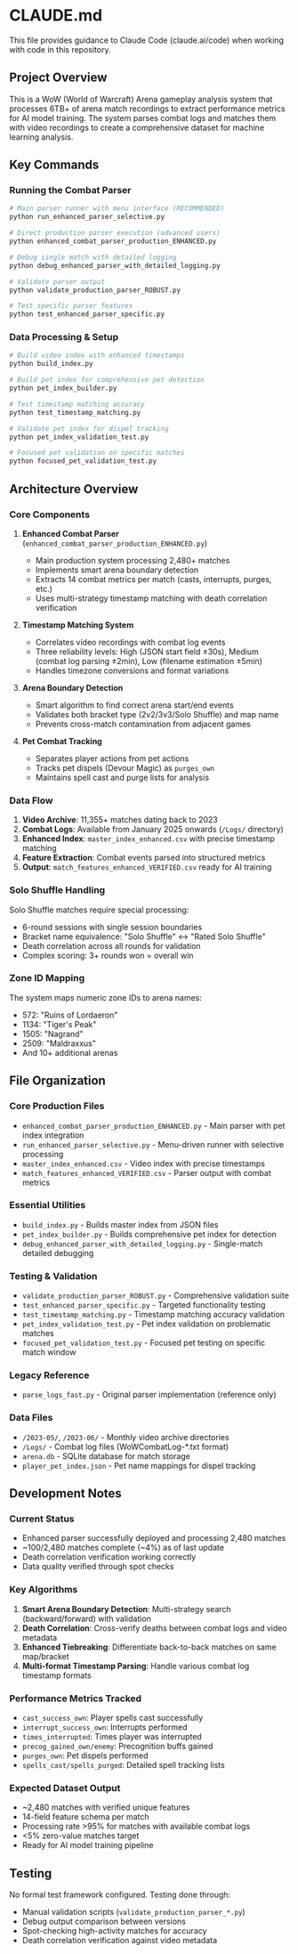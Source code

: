 # CLAUDE.md

This file provides guidance to Claude Code (claude.ai/code) when working with code in this repository.

## Project Overview

This is a WoW (World of Warcraft) Arena gameplay analysis system that processes 6TB+ of arena match recordings to extract performance metrics for AI model training. The system parses combat logs and matches them with video recordings to create a comprehensive dataset for machine learning analysis.

## Key Commands

### Running the Combat Parser
```bash
# Main parser runner with menu interface (RECOMMENDED)
python run_enhanced_parser_selective.py

# Direct production parser execution (advanced users)
python enhanced_combat_parser_production_ENHANCED.py

# Debug single match with detailed logging
python debug_enhanced_parser_with_detailed_logging.py

# Validate parser output
python validate_production_parser_ROBUST.py

# Test specific parser features
python test_enhanced_parser_specific.py
```

### Data Processing & Setup
```bash
# Build video index with enhanced timestamps
python build_index.py

# Build pet index for comprehensive pet detection
python pet_index_builder.py

# Test timestamp matching accuracy
python test_timestamp_matching.py

# Validate pet index for dispel tracking
python pet_index_validation_test.py

# Focused pet validation on specific matches
python focused_pet_validation_test.py
```

## Architecture Overview

### Core Components

1. **Enhanced Combat Parser** (`enhanced_combat_parser_production_ENHANCED.py`)
   - Main production system processing 2,480+ matches
   - Implements smart arena boundary detection
   - Extracts 14 combat metrics per match (casts, interrupts, purges, etc.)
   - Uses multi-strategy timestamp matching with death correlation verification

2. **Timestamp Matching System**
   - Correlates video recordings with combat log events
   - Three reliability levels: High (JSON start field ±30s), Medium (combat log parsing ±2min), Low (filename estimation ±5min)
   - Handles timezone conversions and format variations

3. **Arena Boundary Detection**
   - Smart algorithm to find correct arena start/end events
   - Validates both bracket type (2v2/3v3/Solo Shuffle) and map name
   - Prevents cross-match contamination from adjacent games

4. **Pet Combat Tracking**
   - Separates player actions from pet actions
   - Tracks pet dispels (Devour Magic) as `purges_own`
   - Maintains spell cast and purge lists for analysis

### Data Flow

1. **Video Archive**: 11,355+ matches dating back to 2023
2. **Combat Logs**: Available from January 2025 onwards (`/Logs/` directory)
3. **Enhanced Index**: `master_index_enhanced.csv` with precise timestamp matching
4. **Feature Extraction**: Combat events parsed into structured metrics
5. **Output**: `match_features_enhanced_VERIFIED.csv` ready for AI training

### Solo Shuffle Handling

Solo Shuffle matches require special processing:
- 6-round sessions with single session boundaries
- Bracket name equivalence: "Solo Shuffle" ↔ "Rated Solo Shuffle"
- Death correlation across all rounds for validation
- Complex scoring: 3+ rounds won = overall win

### Zone ID Mapping

The system maps numeric zone IDs to arena names:
- 572: "Ruins of Lordaeron"
- 1134: "Tiger's Peak"  
- 1505: "Nagrand"
- 2509: "Maldraxxus"
- And 10+ additional arenas

## File Organization

### Core Production Files
- `enhanced_combat_parser_production_ENHANCED.py` - Main parser with pet index integration
- `run_enhanced_parser_selective.py` - Menu-driven runner with selective processing
- `master_index_enhanced.csv` - Video index with precise timestamps
- `match_features_enhanced_VERIFIED.csv` - Parser output with combat metrics

### Essential Utilities
- `build_index.py` - Builds master index from JSON files
- `pet_index_builder.py` - Builds comprehensive pet index for detection
- `debug_enhanced_parser_with_detailed_logging.py` - Single-match detailed debugging

### Testing & Validation
- `validate_production_parser_ROBUST.py` - Comprehensive validation suite
- `test_enhanced_parser_specific.py` - Targeted functionality testing
- `test_timestamp_matching.py` - Timestamp matching accuracy validation
- `pet_index_validation_test.py` - Pet index validation on problematic matches
- `focused_pet_validation_test.py` - Focused pet testing on specific match window

### Legacy Reference
- `parse_logs_fast.py` - Original parser implementation (reference only)

### Data Files
- `/2023-05/`, `/2023-06/` - Monthly video archive directories
- `/Logs/` - Combat log files (WoWCombatLog-*.txt format)
- `arena.db` - SQLite database for match storage
- `player_pet_index.json` - Pet name mappings for dispel tracking

## Development Notes

### Current Status
- Enhanced parser successfully deployed and processing 2,480 matches
- ~100/2,480 matches complete (~4%) as of last update
- Death correlation verification working correctly
- Data quality verified through spot checks

### Key Algorithms
1. **Smart Arena Boundary Detection**: Multi-strategy search (backward/forward) with validation
2. **Death Correlation**: Cross-verify deaths between combat logs and video metadata
3. **Enhanced Tiebreaking**: Differentiate back-to-back matches on same map/bracket
4. **Multi-format Timestamp Parsing**: Handle various combat log timestamp formats

### Performance Metrics Tracked
- `cast_success_own`: Player spells cast successfully  
- `interrupt_success_own`: Interrupts performed
- `times_interrupted`: Times player was interrupted
- `precog_gained_own/enemy`: Precognition buffs gained
- `purges_own`: Pet dispels performed
- `spells_cast/spells_purged`: Detailed spell tracking lists

### Expected Dataset Output
- ~2,480 matches with verified unique features
- 14-field feature schema per match
- Processing rate >95% for matches with available combat logs
- <5% zero-value matches target
- Ready for AI model training pipeline

## Testing

No formal test framework configured. Testing done through:
- Manual validation scripts (`validate_production_parser_*.py`)
- Debug output comparison between versions
- Spot-checking high-activity matches for accuracy
- Death correlation verification against video metadata